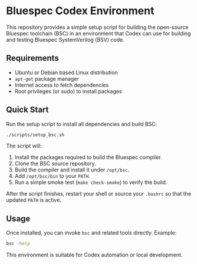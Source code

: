 # Bluespec Codex Environment

This repository provides a simple setup script for building the open-source
Bluespec toolchain (BSC) in an environment that Codex can use for
building and testing Bluespec SystemVerilog (BSV) code.

## Requirements

- Ubuntu or Debian based Linux distribution
- `apt-get` package manager
- Internet access to fetch dependencies
- Root privileges (or sudo) to install packages

## Quick Start

Run the setup script to install all dependencies and build BSC:

```bash
./scripts/setup_bsc.sh
```

The script will:

1. Install the packages required to build the Bluespec compiler.
2. Clone the BSC source repository.
3. Build the compiler and install it under `/opt/bsc`.
4. Add `/opt/bsc/bin` to your `PATH`.
5. Run a simple smoke test (`make check-smoke`) to verify the build.

After the script finishes, restart your shell or source your `.bashrc`
so that the updated `PATH` is active.

## Usage

Once installed, you can invoke `bsc` and related tools directly. Example:

```bash
bsc -help
```

This environment is suitable for Codex automation or local development.
